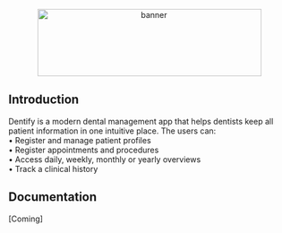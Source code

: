 <p align="center">
  <img width="400" height="120" alt="banner" src="https://github.com/user-attachments/assets/668f64a2-db87-4ebb-9930-1682e7affe21" />
</p>

## Introduction
Dentify is a modern dental management app that helps dentists keep all patient information in one intuitive place. The users can: <br />
• Register and manage patient profiles <br />
• Register appointments and procedures <br />
• Access daily, weekly, monthly or yearly overviews <br />
• Track a clinical history <br />

## Documentation
[Coming]
